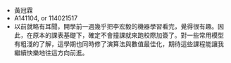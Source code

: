 * 黃冠霖
* A141104, or 114021517
* 以前就略有耳聞，開學前一週幾乎把李宏毅的機器學習看完，覺得很有趣。因此，在原本的課表基礎下，確定不會撞課就來跑校際加簽了。對一些常用模型有粗淺的了解，這學期也同時修了演算法與數值最佳化，期待這些課程能讓我繼續快樂地往這方向前進。
